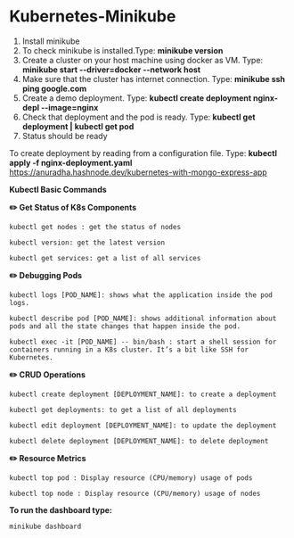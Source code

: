 # Kubernetes-Minikube

1. Install minikube
2. To check minikube is installed.Type: **minikube version**
3. Create a cluster on your host machine using docker as VM. Type:  **minikube start --driver=docker --network host**
4. Make sure that the cluster has internet connection. Type: **minikube ssh ping google.com**
5. Create a demo deployment. Type: **kubectl create deployment nginx-depl --image=nginx**
6. Check that deployment and the pod is ready. Type: **kubectl get deployment | kubectl get pod**
7. Status should be ready

To create deployment by reading from a configuration file. Type: **kubectl apply -f nginx-deployment.yaml**
https://anuradha.hashnode.dev/kubernetes-with-mongo-express-app


**Kubectl Basic Commands**

**✏️ Get Status of K8s Components**

    kubectl get nodes : get the status of nodes

    kubectl version: get the latest version

    kubectl get services: get a list of all services

**✏️ Debugging Pods**

    kubectl logs [POD_NAME]: shows what the application inside the pod logs.
    
    kubectl describe pod [POD_NAME]: shows additional information about pods and all the state changes that happen inside the pod.
    
    kubectl exec -it [POD_NAME] -- bin/bash : start a shell session for containers running in a K8s cluster. It’s a bit like SSH for Kubernetes.

**✏️ CRUD Operations**

    kubectl create deployment [DEPLOYMENT_NAME]: to create a deployment
    
    kubectl get deployments: to get a list of all deployments
    
    kubectl edit deployment [DEPLOYMENT_NAME]: to update the deployment
    
    kubectl delete deployment [DEPLOYMENT_NAME]: to delete deployment

**✏️ Resource Metrics**

    kubectl top pod : Display resource (CPU/memory) usage of pods
    
    kubectl top node : Display resource (CPU/memory) usage of nodes

**To run the dashboard type:**

    minikube dashboard


